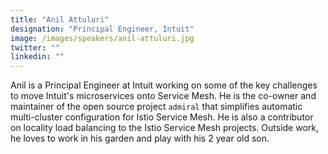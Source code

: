 ```yaml
---
title: "Anil Attuluri"
designation: "Principal Engineer, Intuit"
image: /images/speakers/anil-attuluri.jpg
twitter: ""
linkedin: ""
---
```


Anil is a Principal Engineer at Intuit working on some of the key challenges to move Intuit's microservices onto Service Mesh. He is the co-owner and maintainer of the open source project `admiral` that simplifies automatic multi-cluster configuration for Istio Service Mesh. He is also a contributor on locality load balancing to the Istio Service Mesh projects. Outside work, he loves to work in his garden and play with his 2 year old son.